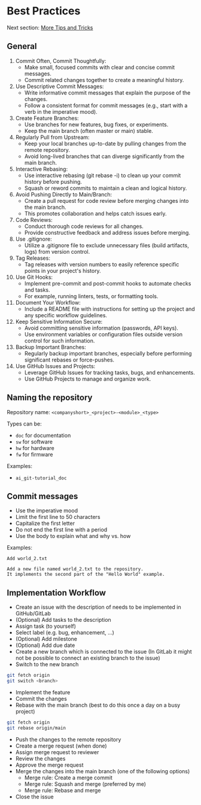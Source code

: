 # Best Practices
Next section: [More Tips and Tricks](additions.md)

## General
1. Commit Often, Commit Thoughtfully:
    - Make small, focused commits with clear and concise commit messages.
    - Commit related changes together to create a meaningful history.
2. Use Descriptive Commit Messages:
    - Write informative commit messages that explain the purpose of the changes.
    - Follow a consistent format for commit messages (e.g., start with a verb in the imperative mood).
3. Create Feature Branches:
    - Use branches for new features, bug fixes, or experiments.
    - Keep the main branch (often master or main) stable.
4. Regularly Pull from Upstream:
    - Keep your local branches up-to-date by pulling changes from the remote repository.
    - Avoid long-lived branches that can diverge significantly from the main branch.
5. Interactive Rebasing:
    - Use interactive rebasing (git rebase -i) to clean up your commit history before pushing.
    - Squash or reword commits to maintain a clean and logical history.
6. Avoid Pushing Directly to Main/Branch:
    - Create a pull request for code review before merging changes into the main branch.
    - This promotes collaboration and helps catch issues early.
7. Code Reviews:
    - Conduct thorough code reviews for all changes.
    - Provide constructive feedback and address issues before merging.
8. Use .gitignore:
    - Utilize a .gitignore file to exclude unnecessary files (build artifacts, logs) from version control.
9. Tag Releases:
    - Tag releases with version numbers to easily reference specific points in your project's history.
10. Use Git Hooks:
    - Implement pre-commit and post-commit hooks to automate checks and tasks.
    - For example, running linters, tests, or formatting tools.
11. Document Your Workflow:
    - Include a README file with instructions for setting up the project and any specific workflow guidelines.
12. Keep Sensitive Information Secure:
    - Avoid committing sensitive information (passwords, API keys).
    - Use environment variables or configuration files outside version control for such information.
13. Backup Important Branches:
    - Regularly backup important branches, especially before performing significant rebases or force-pushes.
14. Use GitHub Issues and Projects:
    - Leverage GitHub Issues for tracking tasks, bugs, and enhancements.
    - Use GitHub Projects to manage and organize work.

## Naming the repository
Repository name: 
`<companyshort>_<project>-<module>_<type>`

Types can be:
- `doc` for documentation
- `sw` for software
- `hw` for hardware
- `fw` for firmware

Examples:
- `ai_git-tutorial_doc`

## Commit messages
- Use the imperative mood
- Limit the first line to 50 characters
- Capitalize the first letter
- Do not end the first line with a period
- Use the body to explain what and why vs. how

Examples:
```
Add world_2.txt

Add a new file named world_2.txt to the repository.
It implements the second part of the "Hello World" example.
```

## Implementation Workflow
- Create an issue with the description of needs to be implemented in GitHub/GitLab
- (Optional) Add tasks to the description
- Assign task (to yourself)
- Select label (e.g. bug, enhancement, ...)
- (Optional) Add milestone
- (Optional) Add due date
- Create a new branch which is connected to the issue (In GitLab it might not be possible to connect an existing branch to the issue)
- Switch to the new branch
```bash
git fetch origin
git switch <branch>
```
- Implement the feature
- Commit the changes
- Rebase with the main branch (best to do this once a day on a busy project)
```bash
git fetch origin
git rebase origin/main
```
- Push the changes to the remote repository
- Create a merge request (when done)
- Assign merge request to reviewer
- Review the changes
- Approve the merge request
- Merge the changes into the main branch (one of the following options)
    - Merge rule: Create a merge commit
    - Merge rule: Squash and merge (preferred by me)
    - Merge rule: Rebase and merge
- Close the issue